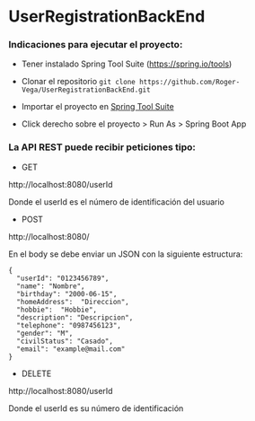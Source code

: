 # UserRegistrationBackEnd

### Indicaciones para ejecutar el proyecto:

- Tener instalado Spring Tool Suite (https://spring.io/tools)

- Clonar el repositorio 
```git clone https://github.com/Roger-Vega/UserRegistrationBackEnd.git```

- Importar el proyecto en [Spring Tool Suite](https://spring.io/tools)
- Click derecho sobre el proyecto > Run As > Spring Boot App

### La API REST puede recibir peticiones tipo:
- GET

http://localhost:8080/userId

Donde el userId es el número de identificación del usuario

- POST

http://localhost:8080/

En el body se debe enviar un JSON con la siguiente estructura:
```
{
  "userId": "0123456789",	
  "name": "Nombre",
  "birthday": "2000-06-15",
  "homeAddress":  "Direccion",
  "hobbie":  "Hobbie",
  "description": "Descripcion",
  "telephone": "0987456123",
  "gender": "M",
  "civilStatus": "Casado",
  "email": "example@mail.com"
}
```

- DELETE

http://localhost:8080/userId

Donde el userId es su número de identificación
